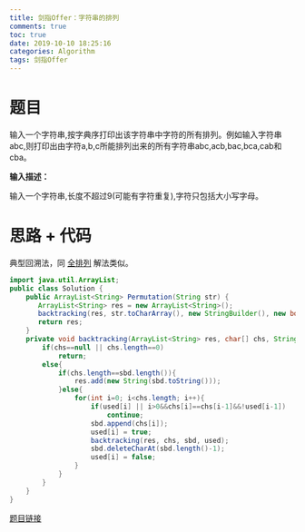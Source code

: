 ```yaml
---
title: 剑指Offer：字符串的排列
comments: true
toc: true
date: 2019-10-10 18:25:16
categories: Algorithm
tags: 剑指Offer
---
```


# 题目

输入一个字符串,按字典序打印出该字符串中字符的所有排列。例如输入字符串abc,则打印出由字符a,b,c所能排列出来的所有字符串abc,acb,bac,bca,cab和cba。

**输入描述：**

输入一个字符串,长度不超过9(可能有字符重复),字符只包括大小写字母。

# 思路 + 代码

典型回溯法，同 [全排列]() 解法类似。

```java
import java.util.ArrayList;
public class Solution {
    public ArrayList<String> Permutation(String str) {
       ArrayList<String> res = new ArrayList<String>();
       backtracking(res, str.toCharArray(), new StringBuilder(), new boolean[str.length()]);
       return res;
    }
    private void backtracking(ArrayList<String> res, char[] chs, StringBuilder sbd, boolean[] used){
        if(chs==null || chs.length==0)
            return;
        else{
            if(chs.length==sbd.length()){
                res.add(new String(sbd.toString()));
            }else{
                for(int i=0; i<chs.length; i++){
                    if(used[i] || i>0&&chs[i]==chs[i-1]&&!used[i-1])
                        continue;
                    sbd.append(chs[i]);
                    used[i] = true;
                    backtracking(res, chs, sbd, used);
                    sbd.deleteCharAt(sbd.length()-1);
                    used[i] = false;
                }
            }
        }
    }
}
```

<u><font color=#1772b4>[题目链接](https://www.nowcoder.com/practice/fe6b651b66ae47d7acce78ffdd9a96c7?tpId=13&tqId=11180&tPage=1&rp=1&ru=/ta/coding-interviews&qru=/ta/coding-interviews/question-ranking)</font></u>